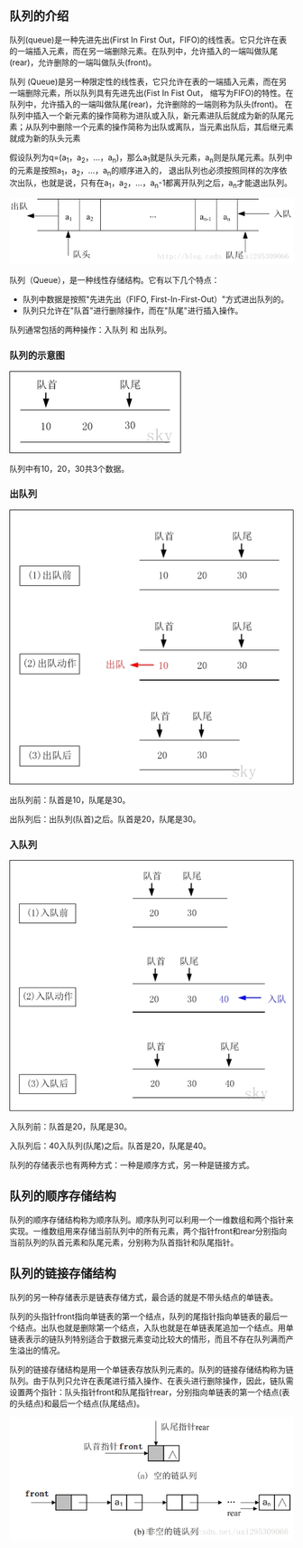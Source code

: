 ## 队列的介绍

队列(queue)是一种先进先出(First In First Out，FIFO)的线性表。它只允许在表的一端插入元素，而在另一端删除元素。在队列中，允许插入的一端叫做队尾(rear)，允许删除的一端叫做队头(front)。

队列 (Queue)是另一种限定性的线性表，它只允许在表的一端插入元素，而在另一端删除元素，所以队列具有先进先出(Fist In Fist Out， 缩写为FIFO)的特性。在队列中，允许插入的一端叫做队尾(rear)，允许删除的一端则称为队头(front)。 在队列中插入一个新元素的操作简称为进队或入队，新元素进队后就成为新的队尾元素；从队列中删除一个元素的操作简称为出队或离队，当元素出队后，其后继元素就成为新的队头元素

假设队列为q=(a<sub>1</sub>，a<sub>2</sub>，…，a<sub>n</sub>)，那么a<sub>1</sub>就是队头元素，a<sub>n</sub>则是队尾元素。队列中的元素是按照a<sub>1</sub>，a<sub>2</sub>，…，a<sub>n</sub>的顺序进入的， 退出队列也必须按照同样的次序依次出队，也就是说，只有在a<sub>1</sub>，a<sub>2</sub>，…，a<sub>n</sub>-1都离开队列之后，a<sub>n</sub>才能退出队列。 

![队列](img/1.6.png)

队列（Queue），是一种线性存储结构。它有以下几个特点：

- 队列中数据是按照"先进先出（FIFO, First-In-First-Out）"方式进出队列的。
- 队列只允许在"队首"进行删除操作，而在"队尾"进行插入操作。

队列通常包括的两种操作：入队列 和 出队列。

### 队列的示意图

![队列](img/1.7.jpg)

队列中有10，20，30共3个数据。

### 出队列

![队列](img/1.8.jpg)

出队列前：队首是10，队尾是30。

出队列后：出队列(队首)之后。队首是20，队尾是30。

### 入队列

![队列](img/1.9.jpg)

入队列前：队首是20，队尾是30。

入队列后：40入队列(队尾)之后。队首是20，队尾是40。

队列的存储表示也有两种方式：一种是顺序方式，另一种是链接方式。 

## 队列的顺序存储结构

队列的顺序存储结构称为顺序队列。顺序队列可以利用一个一维数组和两个指针来实现。一维数组用来存储当前队列中的所有元素，两个指针front和rear分别指向当前队列的队首元素和队尾元素，分别称为队首指针和队尾指针。

## 队列的链接存储结构

队列的另一种存储表示是链表存储方式，最合适的就是不带头结点的单链表。

队列的头指针front指向单链表的第一个结点，队列的尾指针指向单链表的最后一个结点。出队也就是删除第一个结点，入队也就是在单链表尾追加一个结点。用单链表表示的链队列特别适合于数据元素变动比较大的情形，而且不存在队列满而产生溢出的情况。 

队列的链接存储结构是用一个单链表存放队列元素的。队列的链接存储结构称为链队列。由于队列只允许在表尾进行插入操作、在表头进行删除操作，因此，链队需设置两个指针：队头指针front和队尾指针rear，分别指向单链表的第一个结点(表的头结点)和最后一个结点(队尾结点)。

![队列](img/1.10.png)